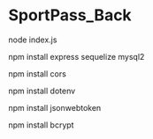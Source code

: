 # SportPass_Back

node index.js

npm install express sequelize mysql2

npm install cors

npm install dotenv

npm install jsonwebtoken

npm install bcrypt